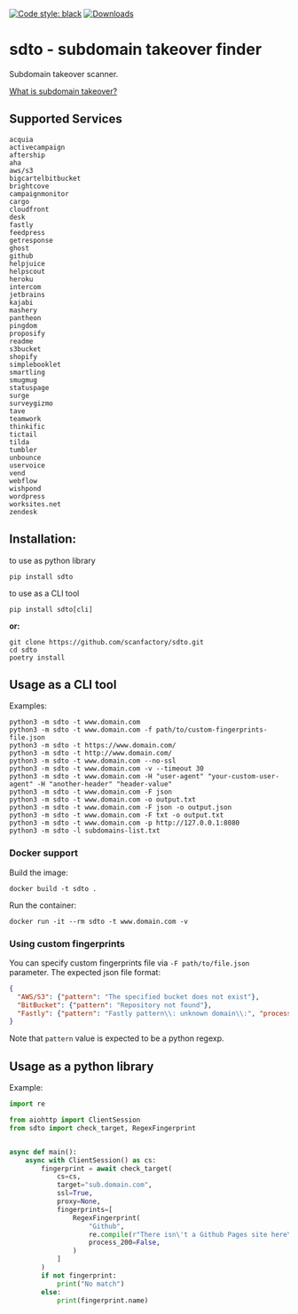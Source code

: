 [![Code style: black](https://img.shields.io/badge/code%20style-black-000000.svg)](https://github.com/psf/black)
[![Downloads](https://pepy.tech/badge/sdto)](https://pepy.tech/project/sdto)

# sdto - subdomain takeover finder

Subdomain takeover scanner.

[What is subdomain takeover?](https://labs.detectify.com/2014/10/21/hostile-subdomain-takeover-using-herokugithubdesk-more/)


## Supported Services

```
acquia
activecampaign
aftership
aha
aws/s3
bigcartelbitbucket
brightcove
campaignmonitor
cargo
cloudfront
desk
fastly
feedpress
getresponse
ghost
github
helpjuice
helpscout
heroku
intercom
jetbrains
kajabi
mashery
pantheon
pingdom
proposify
readme
s3bucket
shopify
simplebooklet
smartling
smugmug
statuspage
surge
surveygizmo
tave
teamwork
thinkific
tictail
tilda
tumbler
unbounce
uservoice
vend
webflow
wishpond
wordpress
worksites.net
zendesk
```
## Installation:


to use as python library
```shell
pip install sdto
```

to use as a CLI tool

```shell
pip install sdto[cli]
```


**or:**
```shell
git clone https://github.com/scanfactory/sdto.git
cd sdto
poetry install
```
## Usage as a CLI tool

Examples:

```shell
python3 -m sdto -t www.domain.com
python3 -m sdto -t www.domain.com -f path/to/custom-fingerprints-file.json
python3 -m sdto -t https://www.domain.com/
python3 -m sdto -t http://www.domain.com/
python3 -m sdto -t www.domain.com --no-ssl
python3 -m sdto -t www.domain.com -v --timeout 30
python3 -m sdto -t www.domain.com -H "user-agent" "your-custom-user-agent" -H "another-header" "header-value"
python3 -m sdto -t www.domain.com -F json
python3 -m sdto -t www.domain.com -o output.txt
python3 -m sdto -t www.domain.com -F json -o output.json
python3 -m sdto -t www.domain.com -F txt -o output.txt
python3 -m sdto -t www.domain.com -p http://127.0.0.1:8080 
python3 -m sdto -l subdomains-list.txt
```

### Docker support

Build the image:

```
docker build -t sdto .
```

Run the container:

```
docker run -it --rm sdto -t www.domain.com -v
```


### Using custom fingerprints

You can specify custom fingerprints file via `-F path/to/file.json` parameter.
The expected json file format:
```json
{
  "AWS/S3": {"pattern": "The specified bucket does not exist"},
  "BitBucket": {"pattern": "Repository not found"},
  "Fastly": {"pattern": "Fastly pattern\\: unknown domain\\:", "process_200": true}
}
```
Note that `pattern` value is expected to be a python regexp.

## Usage as a python library

Example:

```python
import re

from aiohttp import ClientSession
from sdto import check_target, RegexFingerprint


async def main():
    async with ClientSession() as cs:
        fingerprint = await check_target(
            cs=cs,
            target="sub.domain.com",
            ssl=True,
            proxy=None,
            fingerprints=[
                RegexFingerprint(
                    "Github", 
                    re.compile(r"There isn\'t a Github Pages site here\."),
                    process_200=False,
                )
            ]
        )
        if not fingerprint:
            print("No match")
        else:
            print(fingerprint.name)

```
